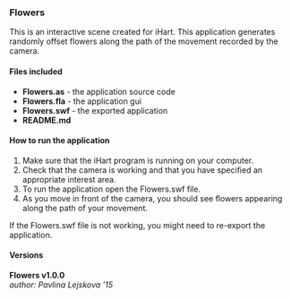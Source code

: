 ### Flowers

This is an interactive scene created for iHart. This application generates randomly offset flowers along the path of the movement recorded by the camera.

#### Files included
* __Flowers.as__ - the application source code
* __Flowers.fla__ - the application gui
* __Flowers.swf__ - the exported application
* __README.md__

#### How to run the application  
1. Make sure that the iHart program is running on your computer.
2. Check that the camera is working and that you have specified an appropriate interest area.
3. To run the application open the Flowers.swf file.
4. As you move in front of the camera, you should see flowers appearing along the path of your movement.

If the Flowers.swf file is not working, you might need to re-export the application.

#### Versions  
**Flowers v1.0.0**  
*author: Pavlina Lejskova '15*  

